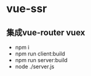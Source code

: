 # vue-ssr
## 集成vue-router vuex
- npm i
- npm run client:build
- npm run server:build
- node ./server.js
